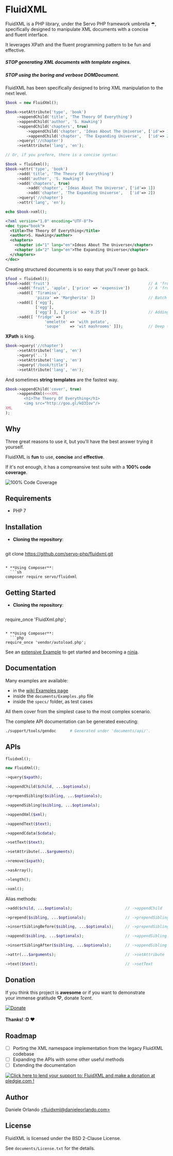 [example]: https://github.com/servo-php/fluidxml/wiki/Examples
[ninja]:   http://1.viki.io/d/1863c/8b75dc48c9.gif
[donate-button]: https://bytebucket.org/daniele_orlando/hosting/raw/master/Donate_button.png?nocache=2
[donate-link]:   https://www.paypal.com/cgi-bin/webscr?cmd=_donations&business=8Y68ZQU8FXE8Q&lc=IT&item_name=FluidXML&item_number=servo%2dfluidxml&currency_code=EUR&bn=PP%2dDonationsBF%3abtn_donate_LG%2egif%3aNonHosted

# FluidXML
FluidXML is a PHP library, under the Servo PHP framework umbrella ☂,<br/>
specifically designed to manipulate XML documents with a concise<br/>
and fluent interface.

It leverages XPath and the fluent programming pattern to be fun and effective.

##### STOP _generating XML documents with template engines_.

##### STOP _using the boring and verbose DOMDocument_.

FluidXML has been specifically designed to bring XML manipulation to the next level.

```php
$book = new FluidXml();

$book->setAttribute('type', 'book')
     ->appendChild('title', 'The Theory Of Everything')
     ->appendChild('author', 'S. Hawking')
     ->appendChild('chapters', true)
         ->appendChild('chapter', 'Ideas About The Universe', ['id'=> 1])
         ->appendChild('chapter', 'The Expanding Universe',   ['id'=> 2])
     ->query('//chapter')
     ->setAttribute('lang', 'en');
```

```php
// Or, if you prefere, there is a concise syntax:

$book = fluidxml();
$book->attr('type', 'book')
     ->add('title', 'The Theory Of Everything')
     ->add('author', 'S. Hawking')
     ->add('chapters', true)
         ->add('chapter', 'Ideas About The Universe', ['id'=> 1])
         ->add('chapter', 'The Expanding Universe',   ['id'=> 2])
     ->query('//chapter')
     ->attr('lang', 'en');
```

```php
echo $book->xml();
```
```xml
<?xml version="1.0" encoding="UTF-8"?>
<doc type="book">
  <title>The Theory Of Everything</title>
  <author>S. Hawking</author>
  <chapters>
    <chapter id="1" lang="en">Ideas About The Universe</chapter>
    <chapter id="2" lang="en">The Expanding Universe</chapter>
  </chapters>
</doc>
```

Creating structured documents is so easy that you'll never go back.

```php
$food = fluidxml();
$food->add('fruit')                                           // A 'fruit' node with an empty content.
     ->add('fruit', 'apple', ['price' => 'expensive'])        // A 'fruit' node with 'apple' as content.
     ->add([ 'Tiramisu',
             'pizza' => 'Margherita' ])                       // Batch insertion of nodes.
     ->add([ ['egg'],
             ['egg'],
             ['egg'] ], ['price' => '0.25'])                  // Adding a bunch of 'egg's all with the same price.
     ->add([ 'fridge' => [
                 'omelette' => 'with potato',
                 'soupe'    => 'wit mashrooms' ]]);           // Deep tree structures are supported too.
```

**XPath** is king.

```php
$book->query('//chapter')
     ->setAttribute('lang', 'en')
     ->query('..')
     ->setAttribute('lang', 'en')
     ->query('/book/title')
     ->setAttribute('lang', 'en');
```

And sometimes **string templates** are the fastest way.

```php
$book->appendChild('cover', true)
     ->appendXml(<<<XML
        <h1>The Theory Of Everything</h1>
        <img src="http://goo.gl/kO3Iov"/>
XML
);
```


## Why
Three great reasons to use it, but you'll have the best answer trying it yourself.

FluidXML is **fun** to use, **concise** and **effective**.

If it's not enough, it has a compreansive test suite with a **100% code coverage**.

![100% Code Coverage](https://bytebucket.org/daniele_orlando/hosting/raw/master/FluidXML_code_coverage.png)


## Requirements
* PHP 7


## Installation
* **Cloning the repository**:
  ```sh
git clone https://github.com/servo-php/fluidxml.git
```

* **Using Composer**:
  ```sh
composer require servo/fluidxml
```


## Getting Started
* **Cloning the repository**:
  ```php
require_once 'FluidXml.php';
```

* **Using Composer**:
  ```php
require_once 'vendor/autoload.php';
```

See an [extensive Example][example]
to get started and becoming a [ninja][ninja].


## Documentation
Many examples are available:
- in the [wiki Examples page][example]
- inside the `documents/Examples.php` file
- inside the `specs/` folder, as test cases

All them cover from the simplest case to the most complex scenario.

The complete API documentation can be generated executing:
```sh
./support/tools/gendoc      # Generated under 'documents/api/'.
```


## APIs
```php
fluidxml();

new FluidXml();

->query($xpath);

->appendChild($child, ...$optionals);

->prependSibling($sibling, ...$optionals);

->appendSibling($sibling, ...$optionals);

->appendXml($xml);

->appendText($text);

->appendCdata($cdata);

->setText($text);

->setAttribute(...$arguments);

->remove($xpath);

->asArray();

->length();

->xml();
```

Alias methods:
```php
->add($child, ...$optionals);                       // ->appendChild

->prepend($sibling, ...$optionals);                 // ->prependSibling

->insertSiblingBefore($sibling, ...$optionals);     // ->prependSibling

->append($sibling, ...$optionals);                  // ->appendSibling

->insertSiblingAfter($sibling, ...$optionals);      // ->appendSibling

->attr(...$arguments);                              // ->setAttribute

->text($text);                                      // ->setText
```


## Donation
If you think this project is **awesome** or if you want to demonstrate<br/>
your immense gratitude **♡**, donate _1cent_.

[![Donate][donate-button]][donate-link]

#### Thanks! :D ♥


## Roadmap
* [ ] Porting the XML namespace implementation from the legacy FluidXML codebase
* [ ] Expanding the APIs with some other useful methods
* [ ] Extending the documentation

<a href='https://pledgie.com/campaigns/30607'>
    <img alt='Click here to lend your support to: FluidXML and make a donation at pledgie.com !' src='https://pledgie.com/campaigns/30607.png?skin_name=chrome' border='0' >
</a>


## Author
Daniele Orlando  [&lt;fluidxml@danieleorlando.com&gt;](mailto:fluidxml@danieleorlando.com)


## License
FluidXML is licensed under the BSD 2-Clause License.

See `documents/License.txt` for the details.
